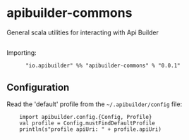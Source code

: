 # apibuilder-commons

General scala utilities for interacting with Api Builder

##

Importing:
```
      "io.apibuilder" %% "apibuilder-commons" % "0.0.1"
```

## Configuration

Read the 'default' profile from the `~/.apibuilder/config` file:


```
    import apibuilder.config.{Config, Profile}
    val profile = Config.mustFindDefaultProfile
    println(s"profile apiUri: " + profile.apiUri)
```


